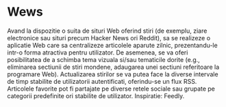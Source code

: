 # Wews
Avand la dispozitie o suita de situri Web oferind stiri (de exemplu, ziare electronice sau situri precum Hacker News ori Reddit), sa se realizeze o aplicatie Web care sa centralizeze articolele aparute zilnic, prezentandu-le intr-o forma atractiva pentru utilizator. De asemenea, se va oferi posibilitatea de a schimba tema vizuala si/sau tematicile dorite (e.g., eliminarea sectiunii de stiri mondene, adaugarea unei sectiuni referitoare la programare Web). Actualizarea stirilor se va putea face la diverse intervale de timp stabilite de utilizatorii autentificati, oferindu-se un flux RSS. Articolele favorite pot fi partajate pe diverse retele sociale sau grupate pe categorii predefinite ori stabilite de utilizator. Inspiratie: Feedly. 

